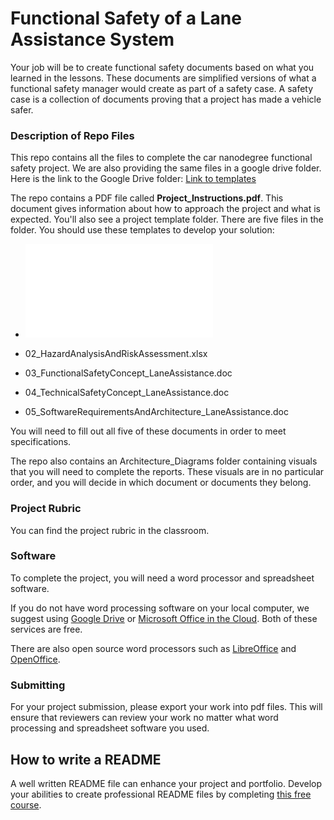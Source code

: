 # Functional Safety of a Lane Assistance System



Your job will be to create functional safety documents based on what you learned in the lessons. These documents are simplified versions of what a functional safety manager would create as part of a safety case. A safety case is a collection of documents proving that a project has made a vehicle safer.


### Description of Repo Files

This repo contains all the files to complete the car nanodegree functional safety project. We are also providing the same files in a google drive folder. Here is the link to the Google Drive folder: [Link to templates](https://drive.google.com/open?id=0ByaZfGJuntGTQWRpNUpuNVVGNlU)


The repo contains a PDF file called **Project_Instructions.pdf**. This document gives information about how to approach the project and what is expected. You'll also see a project template folder. There are five files in the folder. You should use these templates to develop your solution:


* ![01_SafetyPlan_LaneAssistance.doc](./01_SafetyPlan_LaneAssistance_SD.pdf)

* 02_HazardAnalysisAndRiskAssessment.xlsx

* 03_FunctionalSafetyConcept_LaneAssistance.doc

* 04_TechnicalSafetyConcept_LaneAssistance.doc

* 05_SoftwareRequirementsAndArchitecture_LaneAssistance.doc

You will need to fill out all five of these documents in order to meet specifications.  

The repo also contains an Architecture_Diagrams folder containing visuals that you will need to complete the reports. These visuals are in no particular order, and you will decide in which document or documents they belong.


### Project Rubric
You can find the project rubric in the classroom. 


### Software

To complete the project, you will need a word processor and spreadsheet software.

If you do not have word processing software on your local computer, we suggest using [Google Drive](https://drive.google.com) or [Microsoft Office in the Cloud](https://www.office.com/). Both of these services are free. 

There are also open source word processors such as [LibreOffice](https://www.libreoffice.org/]) and [OpenOffice](https://www.openoffice.org).


### Submitting
For your project submission, please export your work into pdf files. This will ensure that reviewers can review your work no matter what word processing and spreadsheet software you used.

## How to write a README
A well written README file can enhance your project and portfolio.  Develop your abilities to create professional README files by completing [this free course](https://www.udacity.com/course/writing-readmes--ud777).

